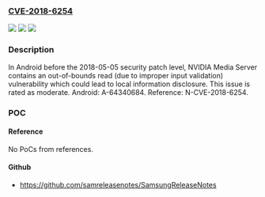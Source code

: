 ### [CVE-2018-6254](https://cve.mitre.org/cgi-bin/cvename.cgi?name=CVE-2018-6254)
![](https://img.shields.io/static/v1?label=Product&message=Android&color=blue)
![](https://img.shields.io/static/v1?label=Version&message=n%2Fa&color=blue)
![](https://img.shields.io/static/v1?label=Vulnerability&message=Information%20Disclosure&color=brighgreen)

### Description

In Android before the 2018-05-05 security patch level, NVIDIA Media Server contains an out-of-bounds read (due to improper input validation) vulnerability which could lead to local information disclosure. This issue is rated as moderate. Android: A-64340684. Reference: N-CVE-2018-6254.

### POC

#### Reference
No PoCs from references.

#### Github
- https://github.com/samreleasenotes/SamsungReleaseNotes

